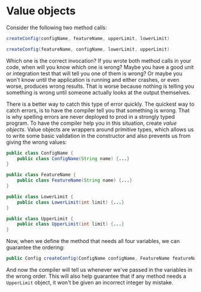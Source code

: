# Value objects

Consider the following two method calls:

```java
createConfig(configName, featureName, upperLimit, lowerLimit)

createConfig(featureName, configName, lowerLimit, upperLimit)
```

Which one is the correct invocation? If you wrote both method calls in your code, when will you know which one is wrong?
Maybe you have a good unit or integration test that will tell you one of them is wrong? Or maybe you won't know until
the application is running and either crashes, or even worse, produces wrong results. That is worse because nothing is
telling you something is wrong until someone actually looks at the output themselves.

There is a better way to catch this type of error quickly. The quickest way to catch errors, is to have the compiler
tell you that something is wrong. That is why spelling errors are never deployed to prod in a strongly typed program.
To have the compiler help you in this situation, create _value objects_. Value objects are wrappers around primitive
types, which allows us to write some basic validation in the constructor and also prevents us from giving the wrong
values:

```java
public class ConfigName {
    public class ConfigName(String name) {...}
}

public class FeatureName {
    public class FeatureName(String name) {...}
}

public class LowerLimit {
    public class LowerLimit(int limit) {...}
}

public class UpperLimit {
    public class UpperLimit(int limit) {...}
}
```

Now, when we define the method that needs all four variables, we can guarantee the ordering:

```java
public Config createConfig(ConfigName configName, FeatureName featureName, LowerLimit lowerLimit, UpperLimit upperLimit) {...}
```

And now the compiler will tell us whenever we've passed in the variables in the wrong order. This will also help
guarantee that if any method needs a `UpperLimit` object, it won't be given an incorrect integer by mistake.
